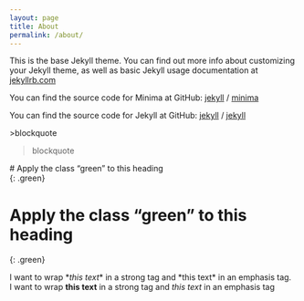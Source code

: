 ```yaml
---
layout: page
title: About
permalink: /about/
---
```


This is the base Jekyll theme. You can find out more info about customizing your Jekyll theme, as well as basic Jekyll usage documentation at [jekyllrb.com](https://jekyllrb.com/)

You can find the source code for Minima at GitHub:
[jekyll][jekyll-organization] /
[minima](https://github.com/jekyll/minima)

You can find the source code for Jekyll at GitHub:
[jekyll][jekyll-organization] /
[jekyll](https://github.com/jekyll/jekyll)


[jekyll-organization]: https://github.com/jekyll

\>blockquote
>blockquote  



\# Apply the class “green” to this heading  
\{: .green}

# Apply the class “green” to this heading  
{: .green}

I want to wrap \**this text** in a strong tag and \*this text* in an emphasis tag.  
I want to wrap **this text** in a strong tag and *this text* in an emphasis tag